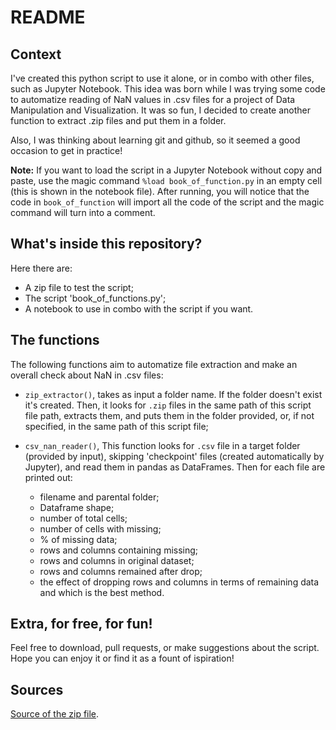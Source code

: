 # README

## Context 
I've created this python script to use it alone, or in combo with other files, such as Jupyter Notebook. This idea was born while I was trying some code to automatize reading of NaN values in .csv files for a project of Data Manipulation and Visualization. It was so fun, I decided to create another function to extract .zip files and put them in a folder.  

Also, I was thinking about learning git and github, so it seemed a good occasion to get in practice!  

**Note:** If you want to load the script in a Jupyter Notebook without copy and paste, use the magic command `%load book_of_function.py` in an empty cell (this is shown in the notebook file). After running, you will notice that the code in `book_of_function` will import all the code of the script and the magic command will turn into a comment.  

## What's inside this repository? 
Here there are:

- A zip file to test the script;
- The script 'book_of_functions.py';
- A notebook to use in combo with the script if you want.

## The functions

The following functions aim to automatize file extraction and make an overall check about NaN in .csv files:

- `zip_extractor()`, takes as input a folder name. If the folder doesn't exist it's created. Then, it looks for `.zip` files in the same path of this script file path, extracts them, and puts them in the folder provided, or, if not specified, in the same path of this script file;
- `csv_nan_reader()`, This function looks for `.csv` file in a target folder (provided by input), skipping 'checkpoint' files (created automatically by Jupyter), and read them in pandas as DataFrames. Then for each file are printed out: 

	- filename and parental folder;
	- Dataframe shape;
	- number of total cells;
	- number of cells with missing;
	- % of missing data;
	- rows and columns containing missing;
	- rows and columns in original dataset;
	- rows and columns remained after drop;
	- the effect of dropping rows and columns in terms of remaining data and which is the best method.

## Extra, for free, for fun! 
Feel free to download, pull requests, or make suggestions about the script. Hope you can enjoy it or find it as a fount of ispiration!   

## Sources
[Source of the zip file](https://www.kaggle.com/datasets/gsutters/the-human-freedom-index). 
